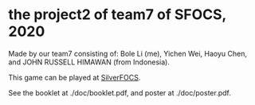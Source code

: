 # the project2 of team7 of SFOCS, 2020

Made by our team7 consisting of: Bole Li (me), Yichen Wei, Haoyu Chen, and JOHN RUSSELL HIMAWAN (from Indonesia).

This game can be played at [SilverFOCS](https://focs.ji.sjtu.edu.cn/silverfocs/demo/2/p2team7/).

See the booklet at ./doc/booklet.pdf, and poster at ./doc/poster.pdf.
